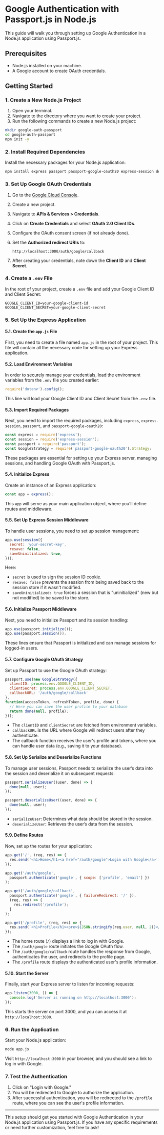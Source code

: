 # Google Authentication with Passport.js in Node.js

This guide will walk you through setting up Google Authentication in a Node.js application using Passport.js.

## Prerequisites

- Node.js installed on your machine.
- A Google account to create OAuth credentials.

## Getting Started

### 1. Create a New Node.js Project

1. Open your terminal.
2. Navigate to the directory where you want to create your project.
3. Run the following commands to create a new Node.js project:

```bash
mkdir google-auth-passport
cd google-auth-passport
npm init -y
```

### 2. Install Required Dependencies

Install the necessary packages for your Node.js application:

```bash
npm install express passport passport-google-oauth20 express-session dotenv
```

### 3. Set Up Google OAuth Credentials

1. Go to the [Google Cloud Console](https://console.cloud.google.com/).
2. Create a new project.
3. Navigate to **APIs & Services > Credentials**.
4. Click on **Create Credentials** and select **OAuth 2.0 Client IDs**.
5. Configure the OAuth consent screen (if not already done).
6. Set the **Authorized redirect URIs** to:

   ```
   http://localhost:3000/auth/google/callback
   ```

7. After creating your credentials, note down the **Client ID** and **Client Secret**.

### 4. Create a `.env` File

In the root of your project, create a `.env` file and add your Google Client ID and Client Secret:

```plaintext
GOOGLE_CLIENT_ID=your-google-client-id
GOOGLE_CLIENT_SECRET=your-google-client-secret
```

### 5. Set Up the Express Application

#### 5.1. Create the `app.js` File

First, you need to create a file named `app.js` in the root of your project. This file will contain all the necessary code for setting up your Express application.

#### 5.2. Load Environment Variables

In order to securely manage your credentials, load the environment variables from the `.env` file you created earlier:

```javascript
require('dotenv').config();
```

This line will load your Google Client ID and Client Secret from the `.env` file.

#### 5.3. Import Required Packages

Next, you need to import the required packages, including `express`, `express-session`, `passport`, and `passport-google-oauth20`:

```javascript
const express = require('express');
const session = require('express-session');
const passport = require('passport');
const GoogleStrategy = require('passport-google-oauth20').Strategy;
```

These packages are essential for setting up your Express server, managing sessions, and handling Google OAuth with Passport.js.

#### 5.4. Initialize Express

Create an instance of an Express application:

```javascript
const app = express();
```

This `app` will serve as your main application object, where you’ll define routes and middleware.

#### 5.5. Set Up Express Session Middleware

To handle user sessions, you need to set up session management:

```javascript
app.use(session({
  secret: 'your-secret-key',
  resave: false,
  saveUninitialized: true,
}));
```

Here:
- `secret` is used to sign the session ID cookie.
- `resave: false` prevents the session from being saved back to the session store if it wasn't modified.
- `saveUninitialized: true` forces a session that is "uninitialized" (new but not modified) to be saved to the store.

#### 5.6. Initialize Passport Middleware

Next, you need to initialize Passport and its session handling:

```javascript
app.use(passport.initialize());
app.use(passport.session());
```

These lines ensure that Passport is initialized and can manage sessions for logged-in users.

#### 5.7. Configure Google OAuth Strategy

Set up Passport to use the Google OAuth strategy:

```javascript
passport.use(new GoogleStrategy({
  clientID: process.env.GOOGLE_CLIENT_ID,
  clientSecret: process.env.GOOGLE_CLIENT_SECRET,
  callbackURL: '/auth/google/callback'
},
function(accessToken, refreshToken, profile, done) {
  // Here you can save the user profile to your database
  return done(null, profile);
}));
```

- The `clientID` and `clientSecret` are fetched from environment variables.
- `callbackURL` is the URL where Google will redirect users after they authenticate.
- The callback function receives the user's profile and tokens, where you can handle user data (e.g., saving it to your database).

#### 5.8. Set Up Serialize and Deserialize Functions

To manage user sessions, Passport needs to serialize the user’s data into the session and deserialize it on subsequent requests:

```javascript
passport.serializeUser((user, done) => {
  done(null, user);
});

passport.deserializeUser((user, done) => {
  done(null, user);
});
```

- `serializeUser`: Determines what data should be stored in the session.
- `deserializeUser`: Retrieves the user’s data from the session.

#### 5.9. Define Routes

Now, set up the routes for your application:

```javascript
app.get('/', (req, res) => {
  res.send('<h1>Home</h1><a href="/auth/google">Login with Google</a>');
});

app.get('/auth/google',
  passport.authenticate('google', { scope: ['profile', 'email'] })
);

app.get('/auth/google/callback',
  passport.authenticate('google', { failureRedirect: '/' }),
  (req, res) => {
    res.redirect('/profile');
  }
);

app.get('/profile', (req, res) => {
  res.send(`<h1>Profile</h1><pre>${JSON.stringify(req.user, null, 2)}</pre>`);
});
```

- The home route (`/`) displays a link to log in with Google.
- The `/auth/google` route initiates the Google OAuth flow.
- The `/auth/google/callback` route handles the response from Google, authenticates the user, and redirects to the profile page.
- The `/profile` route displays the authenticated user's profile information.

#### 5.10. Start the Server

Finally, start your Express server to listen for incoming requests:

```javascript
app.listen(3000, () => {
  console.log('Server is running on http://localhost:3000');
});
```

This starts the server on port 3000, and you can access it at `http://localhost:3000`.


### 6. Run the Application

Start your Node.js application:

```bash
node app.js
```

Visit `http://localhost:3000` in your browser, and you should see a link to log in with Google.

### 7. Test the Authentication

1. Click on "Login with Google."
2. You will be redirected to Google to authorize the application.
3. After successful authentication, you will be redirected to the `/profile` route, where you can see the user's profile information.

---

This setup should get you started with Google Authentication in your Node.js application using Passport.js. If you have any specific requirements or need further customization, feel free to ask!